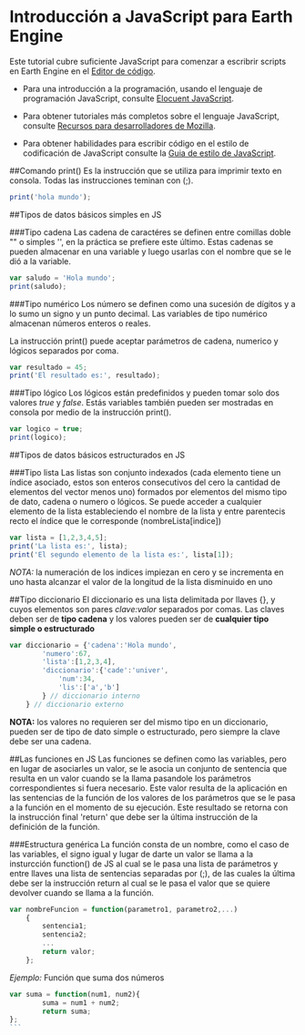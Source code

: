 # Introducción a JavaScript para Earth Engine

Este tutorial cubre suficiente JavaScript para comenzar a escribrir scripts en Earth Engine en el [Editor de código](https://code.earthengine.google.com/).

- Para una introducción a la programación, usando el lenguaje de programación JavaScript, consulte [Elocuent JavaScript](https://eloquentjavascript.net/).

- Para obtener tutoriales más completos sobre el lenguaje JavaScript, consulte [Recursos para desarrolladores de Mozilla](https://developer.mozilla.org/en-US/docs/Web/JavaScript).

- Para obtener habilidades para escribir código en el estilo de codificación de JavaScript consulte la [Guia de estilo de JavaScript](http://google.github.io/styleguide/javascriptguide.xml).

##Comando print()
Es la instrucción que se utiliza para imprimir texto en consola. Todas las instrucciones teminan con (;).
```javascript
print('hola mundo');

```
##Tipos de datos básicos simples en JS

###Tipo cadena
Las cadena de caractéres se definen entre comillas doble "" o simples '', en la práctica se prefiere este último. Estas cadenas se pueden almacenar en una variable y luego usarlas con el nombre que se le dió a la variable.
```javascript
var saludo = 'Hola mundo';
print(saludo);
```
###Tipo numérico
Los número se definen como una sucesión de dígitos y a lo sumo un signo y un punto decimal. Las variables de tipo numérico almacenan números enteros o reales. 

La instrucción print() puede aceptar parámetros de cadena, numerico y lógicos separados por coma.
```javascript
var resultado = 45;
print('El resultado es:', resultado);
```
###Tipo lógico
Los lógicos están predefinidos y pueden tomar solo dos valores *true* y *false*. Estás variables también pueden ser mostradas en consola por medio de la instrucción print().
```javascript
var logico = true;
print(logico);
```
##Tipos de datos básicos estructurados en JS

###Tipo lista
Las listas son conjunto indexados (cada elemento tiene un índice asociado, estos son enteros consecutivos del cero la cantidad de elementos del vector menos uno) formados por elementos del mismo tipo de dato, cadena o numero o lógicos. Se puede acceder a cualquier elemento de la lista estableciendo el nombre de la lista y entre parentecis recto el índice que le corresponde (nombreLista[indice])
```javascript
var lista = [1,2,3,4,5];
print('La lista es:', lista);
print('El segundo elemento de la lista es:', lista[1]);
```
*NOTA:* la numeración de los indices impiezan en cero y se incrementa en uno hasta alcanzar el valor de la longitud de la lista disminuido en uno

##Tipo diccionario
El diccionario es una lista delimitada por llaves {}, y cuyos elementos son pares _clave:valor_ separados por comas. Las claves deben ser de __tipo cadena__ y los valores pueden ser de __cualquier tipo simple o estructurado__
```javascript
var diccionario = {'cadena':'Hola mundo',
		'numero':67,
		'lista':[1,2,3,4],
		'diccionario':{'cade':'univer',
			'num':34,
			'lis':['a','b']
		} // diccionario interno
	} // diccionario externo
```
__NOTA:__ los valores no requieren ser del mismo tipo en un diccionario, pueden ser de tipo de dato simple o estructurado, pero siempre la clave debe ser una cadena.

##Las funciones en JS
Las funciones se definen como las variables, pero en lugar de asociarles un valor, se le asocia un conjunto de sentencia que resulta en un valor cuando se la llama pasandole los parámetros correspondientes si fuera necesario. Este valor resulta de la aplicación en las sentencias de la función de los valores de los parámetros que se le pasa a la función en el momento de su ejecución. Este resultado se retorna con la instrucción final 'return' que debe ser la última instrucción de la definición de la función.

###Estructura genérica
La función consta de un nombre, como el caso de las variables, el signo igual y lugar de darte un valor se llama a la insturcción function() de JS al cual se le pasa una lista de parámetros y entre llaves una lista de sentencias separadas por (;), de las cuales la última debe ser la instrucción return al cual se le pasa el valor que se quiere devolver cuando se llama a la función.
```javascript
var nombreFuncion = function(parametro1, parametro2,...)
	{
		sentencia1;
		sentencia2;
		...
		return valor;
	};
```
_Ejemplo:_ Función que suma dos números 
````javascript
var suma = function(num1, num2){
		suma = num1 + num2;
		return suma;
};
```